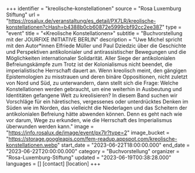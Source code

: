 +++
identifier = "kreolische-konstellationen"
source = "Rosa Luxemburg Stiftung"
url = "https://rosalux.de/veranstaltung/es_detail/PX7LR/kreolische-konstellationen?cHash=b4388b0cb60872e5999cbf92cc2ee387"
type = "event"
title = "«Kreolische Konstellationen»"
subtitle = "Buchvorstellung mit der JOURFIXE INITIATIVE BERLIN"
description = "Uwe Michel spricht mit den Autor*innen Elfriede Müller und Paul Dziedzic über die Geschichte und Perspektiven antikolonialer und antirassistischer Bewegungen und die Möglichkeiten internationaler Solidarität.
Aller Siege der antikolonialen Befreiungskämpfe zum Trotz ist der Kolonialismus nicht beendet, die imperialistische Herrschaft dauert an. Wenn kreolisch meint, den gängigen Epistemologien zu misstrauen und deren binäre Oppositionen, nicht zuletzt von Nord und Süd, zu unterwandern, dann stellt sich die Frage: Welche Konstellationen werden gebraucht, um eine weiterhin in Ausbeutung und Identitäten gefangene Welt zu kreolisieren?
In diesem Band suchen wir Vorschläge für ein häretisches, vergessenes oder unterdrücktes Denken im Süden wie im Norden, das vielleicht die Niederlagen und das Scheitern der antikolonialen Befreiung hätte abwenden können. Denn es geht nach wie vor darum, Wege zu erkunden, wie die Herrschaft des Imperialismus überwunden werden kann."
image = "https://info.rosalux.de/image/event/px7lr?type=2"
image_bucket = "https://storage.googleapis.com/fem-readup.appspot.com/kreolische-konstellationen.webp"
start_date = "2023-06-22T18:00:00.000"
end_date = "2023-06-22T20:00:00.000"
category = "Buchvorstellung"
organizer = "Rosa-Luxemburg-Stiftung"
updated = "2023-06-19T00:38:28.000"
languages = []
[contact]
[location]
+++